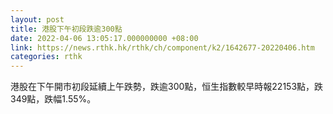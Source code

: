 ```yaml
---
layout: post
title: 港股下午初段跌逾300點
date: 2022-04-06 13:05:17.000000000 +08:00
link: https://news.rthk.hk/rthk/ch/component/k2/1642677-20220406.htm
categories: rthk
---
```


港股在下午開市初段延續上午跌勢，跌逾300點，恒生指數較早時報22153點，跌349點，跌幅1.55%。
